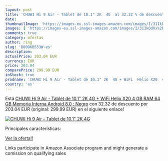 ```yaml
---
layout: post
title: 'CHUWI Hi 9 Air - Tablet de 10.1" 2K  4G  al 32.32 % de descuento'
date: 
thumbnailImage: 'https://images-eu.ssl-images-amazon.com/images/I/31IkDdXx%2B5L._SL200_.jpg'
images: [ 'https://images-eu.ssl-images-amazon.com/images/I/31IkDdXx%2B5L._SL200_.jpg' ]
comments: true
category: ofertas
author: ring
slug: 'B00OKB553W-es'
description:
actualPrice: 203.04 EUR
currency: EUR
price: 203.04
comparePrice: 299.99 EUR
inStock: true
prodname: 'CHUWI Hi 9 Air - Tablet de 10.1" 2K  4G + WiFi  Helio X20  4 GB RAM  64 GB Memoria Interna  Android 8.0 ; Negro'
country: 'es'
---
```


Está [CHUWI Hi 9 Air - Tablet de 10.1" 2K  4G + WiFi  Helio X20  4 GB RAM  64 GB Memoria Interna  Android 8.0 ; Negro](https://www.amazon.es/dp/B00OKB553W/?tag=tolees-21) con 32.32 de descuento por 203.04 EUR (original: 299.99 EUR) en el siguiente enlace!

[![CHUWI Hi 9 Air - Tablet de 10.1" 2K  4G ](https://images-eu.ssl-images-amazon.com/images/I/31IkDdXx%2B5L._SL200_.jpg)](https://www.amazon.es/dp/B00OKB553W/?tag=tolees-21)

Principales características:


[Ver la oferta!!](https://www.amazon.es/dp/B00OKB553W/?tag=tolees-21)

Links participate in Amazon Associate program and might generate a comission on qualifying sales


